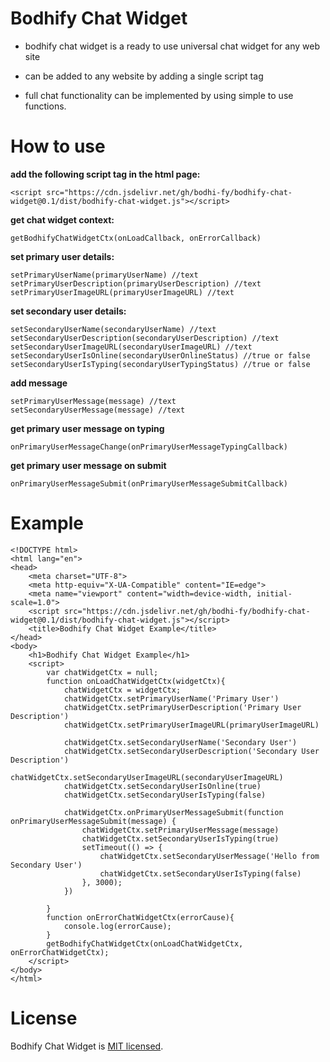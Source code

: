 # Bodhify Chat Widget

* bodhify chat widget is a ready to use universal chat widget for any web site

* can be added to any website by adding a single script tag
 
* full chat functionality can be implemented by using simple to use functions.


# How to use

**add the following script tag in the html page:**
```
<script src="https://cdn.jsdelivr.net/gh/bodhi-fy/bodhify-chat-widget@0.1/dist/bodhify-chat-widget.js"></script>
```
**get chat widget context:**

```
getBodhifyChatWidgetCtx(onLoadCallback, onErrorCallback)
```
**set primary user details:**
```
setPrimaryUserName(primaryUserName) //text
setPrimaryUserDescription(primaryUserDescription) //text
setPrimaryUserImageURL(primaryUserImageURL) //text
```
**set secondary user details:**
```
setSecondaryUserName(secondaryUserName) //text
setSecondaryUserDescription(secondaryUserDescription) //text
setSecondaryUserImageURL(secondaryUserImageURL) //text
setSecondaryUserIsOnline(secondaryUserOnlineStatus) //true or false
setSecondaryUserIsTyping(secondaryUserTypingStatus) //true or false
```
**add message**
```
setPrimaryUserMessage(message) //text
setSecondaryUserMessage(message) //text
```
**get primary user message on typing** 
```
onPrimaryUserMessageChange(onPrimaryUserMessageTypingCallback)
```
**get primary user message on submit** 
```
onPrimaryUserMessageSubmit(onPrimaryUserMessageSubmitCallback)
```

# Example
```
<!DOCTYPE html>
<html lang="en">
<head>
    <meta charset="UTF-8">
    <meta http-equiv="X-UA-Compatible" content="IE=edge">
    <meta name="viewport" content="width=device-width, initial-scale=1.0">
    <script src="https://cdn.jsdelivr.net/gh/bodhi-fy/bodhify-chat-widget@0.1/dist/bodhify-chat-widget.js"></script>
    <title>Bodhify Chat Widget Example</title>
</head>
<body>
    <h1>Bodhify Chat Widget Example</h1>
    <script>
        var chatWidgetCtx = null;
        function onLoadChatWidgetCtx(widgetCtx){
            chatWidgetCtx = widgetCtx;
            chatWidgetCtx.setPrimaryUserName('Primary User')
            chatWidgetCtx.setPrimaryUserDescription('Primary User Description')
            chatWidgetCtx.setPrimaryUserImageURL(primaryUserImageURL)

            chatWidgetCtx.setSecondaryUserName('Secondary User')
            chatWidgetCtx.setSecondaryUserDescription('Secondary User Description')
            chatWidgetCtx.setSecondaryUserImageURL(secondaryUserImageURL)
            chatWidgetCtx.setSecondaryUserIsOnline(true)
            chatWidgetCtx.setSecondaryUserIsTyping(false)

            chatWidgetCtx.onPrimaryUserMessageSubmit(function onPrimaryUserMessageSubmit(message) {
                chatWidgetCtx.setPrimaryUserMessage(message)
                chatWidgetCtx.setSecondaryUserIsTyping(true)
                setTimeout(() => {
                    chatWidgetCtx.setSecondaryUserMessage('Hello from Secondary User')
                    chatWidgetCtx.setSecondaryUserIsTyping(false)
                }, 3000);
            })

        }
        function onErrorChatWidgetCtx(errorCause){
            console.log(errorCause);
        }
        getBodhifyChatWidgetCtx(onLoadChatWidgetCtx, onErrorChatWidgetCtx);
    </script>
</body>
</html>
```

# License
Bodhify Chat Widget is [MIT licensed](https://github.com/bodhi-fy/bodhify-chat-widget/blob/main/LICENSE "MIT licensed").